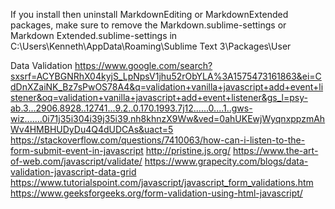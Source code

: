 If you install then uninstall MarkdownEditing or MarkdownExtended packages, make sure to remove the Markdown.sublime-settings or Markdown Extended.sublime-settings in C:\Users\Kenneth\AppData\Roaming\Sublime Text 3\Packages\User

Data Validation
https://www.google.com/search?sxsrf=ACYBGNRhX04kyjS_LpNpsV1jhu52rObYLA%3A1575473161863&ei=CdDnXZaiNK_Bz7sPwOS78A4&q=validation+vanilla+javascript+add+event+listener&oq=validation+vanilla+javascript+add+event+listener&gs_l=psy-ab.3...2906.8928..12741...9.2..0.170.1993.7j12......0....1..gws-wiz.......0i71j35i304i39j35i39.nh8khnzX9Ww&ved=0ahUKEwjWyqnxppzmAhWv4HMBHUDyDu4Q4dUDCAs&uact=5
https://stackoverflow.com/questions/7410063/how-can-i-listen-to-the-form-submit-event-in-javascript
http://pristine.js.org/
https://www.the-art-of-web.com/javascript/validate/
https://www.grapecity.com/blogs/data-validation-javascript-data-grid
https://www.tutorialspoint.com/javascript/javascript_form_validations.htm
https://www.geeksforgeeks.org/form-validation-using-html-javascript/